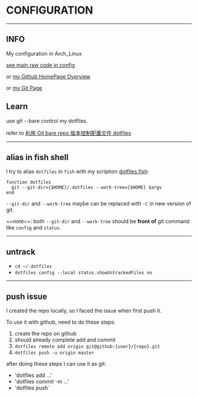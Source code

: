 # CONFIGURATION
---

## INFO
My configuration in Arch_Linux

[see main raw code in config](https://github.com/Sonder9927/.dotfiles/tree/master/.config)

or [my Github HomePage Overview](https://github.com/Sonder9927)

or [my Git Page](https://Sonder9927.github.io.)

## Learn
use git --bare control my dotfiles.

refer to [利用 Git bare repo 版本控制配置文件 dotfiles](https://blog.csdn.net/weixin_43958105/article/details/119453385)

---

## alias in fish shell
I try to alias `dotfiles` in `fish` with my scription [dotfiles.fish](https://github.com/Sonder9927/.dotfiles/blob/master/.config/fish/functions/dotfiles.fish):

```fish
function dotfiles
  git --git-dir={$HOME}/.dotfiles --work-tree={$HOME} $argv
end
```

`--git-dir` and `--work-tree` maybe can be replaced with `-C` in new version of git.

==note==: both `--git-dir` and `--work-tree` should be **front of** git command like `config` and `status`.

---

## untrack
- `cd ~/.dotfiles`
- `dotfiles config --local status.showUntrackedFiles no`

---

## push issue
I created the repo locally, so I faced the issue when first push it.

To use it with github, need to do these steps:

1. create the repo on github
2. should already complete add and commit
3. `dotfiles remote add origin git@github:{user}/{repo}.git`
4. `dotfiles push -u origin master`

after doing these steps I can use it as git:
- 'dotfiles add ...'
- 'dotfiles commit -m ...'
- 'dotfiles push` 
